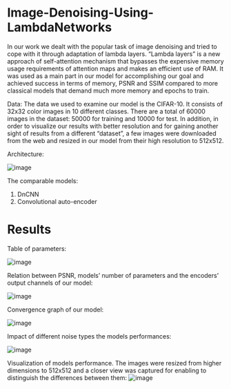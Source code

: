 # Image-Denoising-Using-LambdaNetworks
In our work we dealt with the popular task of image denoising and tried to cope with it through adaptation of lambda layers. “Lambda layers” is a new approach of self-attention mechanism that bypasses the expensive memory usage requirements of attention maps and makes an efficient use of RAM. It was used as a main part in our model for accomplishing our goal and achieved success in terms of memory, PSNR and SSIM compared to more classical models that demand much more memory and epochs to train. 


Data:
The data we used to examine our model is the CIFAR-10. It consists of 32x32 color images in 10 different classes. There are a total of 60000 images in the dataset: 50000 for training and 10000 for test. In addition, in order to visualize our results with better resolution and for gaining another sight of results from a different “dataset”, a few images were downloaded from the web and resized in our model from their high resolution to 512x512. 

Architecture:

![image](https://user-images.githubusercontent.com/78099481/109872200-c4847e00-7c74-11eb-978f-44bc0ec44af1.png)


The comparable models:
1. DnCNN
2. Convolutional auto-encoder

# Results 
Table of parameters:

![image](https://user-images.githubusercontent.com/78099481/109872994-d3b7fb80-7c75-11eb-90b0-0a7ad6c443a0.png)


Relation between PSNR, models’ number of parameters and the encoders’ output channels of our model:

![image](https://user-images.githubusercontent.com/78099481/109872573-4674a700-7c75-11eb-8039-a700175908d8.png)


Convergence graph of our model:

![image](https://user-images.githubusercontent.com/78099481/109872711-7754dc00-7c75-11eb-9d36-d528f276599b.png)


Impact of different noise types the models performances:

![image](https://user-images.githubusercontent.com/78099481/109872815-9bb0b880-7c75-11eb-8366-39d4cd264ed4.png)


Visualization of models performance. The images were resized from higher dimensions to 512x512 and a closer view was captured for enabling to distinguish the differences between them:
![image](https://user-images.githubusercontent.com/78099481/109872875-aec38880-7c75-11eb-96dc-f27466213d88.png)



